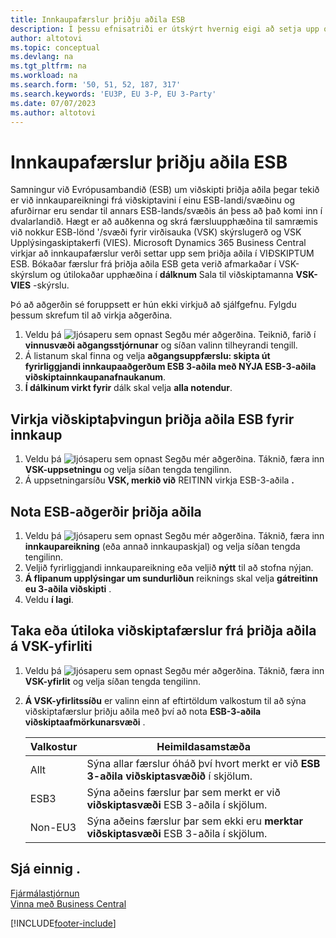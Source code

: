 ```yaml
---
title: Innkaupafærslur þriðju aðila ESB
description: Í þessu efnisatriði er útskýrt hvernig eigi að setja upp og nota innkaupafærslur þriðju aðila í Evrópusambandinu.
author: altotovi
ms.topic: conceptual
ms.devlang: na
ms.tgt_pltfrm: na
ms.workload: na
ms.search.form: '50, 51, 52, 187, 317'
ms.search.keywords: 'EU3P, EU 3-P, EU 3-Party'
ms.date: 07/07/2023
ms.author: altotovi
---
```


# <a name="eu-third-party-purchase-transactions"></a>Innkaupafærslur þriðju aðila ESB

Samningur við Evrópusambandið (ESB) um viðskipti þriðja aðila þegar tekið er við innkaupareikningi frá viðskiptavini í einu ESB-landi/svæðinu og afurðirnar eru sendar til annars ESB-lands/svæðis án þess að það komi inn í dvalarlandið. Hægt er að auðkenna og skrá færsluupphæðina til samræmis við nokkur ESB-lönd '/svæði fyrir virðisauka (VSK) skýrslugerð og VSK Upplýsingaskiptakerfi (VIES). Microsoft  Dynamics 365 Business Central  virkjar að innkaupafærslur verði settar upp sem þriðja aðila í VIÐSKIPTUM ESB. Bókaðar færslur frá þriðja aðila ESB geta verið afmarkaðar í VSK-skýrslum og útilokaðar upphæðina í  **dálknum**  Sala til viðskiptamanna  **VSK-VIES**  -skýrslu.

Þó að aðgerðin sé foruppsett er hún ekki virkjuð að sjálfgefnu. Fylgdu þessum skrefum til að virkja aðgerðina.

1. Veldu þá  ![ljósaperu sem opnast Segðu mér aðgerðina.](media/ui-search/search_small.png "Segðu mér hvað þú vilt gera") Teiknið, farið í  **vinnusvæði aðgangsstjórnunar**  og síðan valinn tilheyrandi tengill.
2. Á listanum skal finna og velja  **aðgangsuppfærslu: skipta út fyrirliggjandi innkaupaaðgerðum ESB 3-aðila með NÝJA ESB-3-aðila viðskiptainnkaupanafnaukanum**.
3.  **Í dálkinum virkt fyrir**  dálk skal velja  **alla notendur**.

## <a name="enable-eu-third-party-trade-functionality-for-a-purchase"></a>Virkja viðskiptaþvingun þriðja aðila ESB fyrir innkaup

1. Veldu þá  ![ljósaperu sem opnast Segðu mér aðgerðina.](media/ui-search/search_small.png "Segðu mér hvað þú vilt gera") Táknið, færa inn  **VSK-uppsetningu** og velja síðan tengda tengilinn.
2. Á uppsetningarsíðu  **VSK, merkið við**  REITINN virkja ESB-3-aðila  **.** 

## <a name="use-eu-third-party-trade-functionality"></a>Nota ESB-aðgerðir þriðja aðila

1. Veldu þá  ![ljósaperu sem opnast Segðu mér aðgerðina.](media/ui-search/search_small.png "Segðu mér hvað þú vilt gera") Táknið, færa inn  **innkaupareikning**  (eða annað innkaupaskjal) og velja síðan tengda tengilinn.
2. Veljið fyrirliggjandi innkaupareikning eða veljið  **nýtt**  til að stofna nýjan.
3.  **Á flipanum upplýsingar um sundurliðun**  reiknings skal velja  **gátreitinn eu 3-aðila viðskipti** .
4. Veldu  **í lagi**.

## <a name="include-or-exclude-eu-third-party-trade-records-on-the-vat-statement"></a>Taka eða útiloka viðskiptafærslur frá þriðja aðila á VSK-yfirliti

1. Veldu þá  ![ljósaperu sem opnast Segðu mér aðgerðina.](media/ui-search/search_small.png "Segðu mér hvað þú vilt gera") Táknið, færa inn  **VSK-yfirlit** og velja síðan tengda tengilinn.
2.  **Á VSK-yfirlitssíðu**  er valinn einn af eftirtöldum valkostum til að sýna viðskiptafærslur þriðju aðila með því að nota  **ESB-3-aðila viðskiptaafmörkunarsvæði** .

    | Valkostur | Heimildasamstæða |
    |--------|-------------|
    | Allt | Sýna allar færslur óháð því hvort merkt er við  **ESB 3-aðila viðskiptasvæðið**  í skjölum. |
    | ESB3 | Sýna aðeins færslur þar sem merkt er við  **viðskiptasvæði**  ESB 3-aðila í skjölum. |
    | Non-EU3 | Sýna aðeins færslur þar sem ekki eru  **merktar viðskiptasvæði**  ESB 3-aðila í skjölum. |


## <a name="see-also"></a>Sjá einnig .
[Fjármálastjórnun](finance.md)  
[Vinna með Business Central](ui-work-product.md)

[!INCLUDE[footer-include](includes/footer-banner.md)]
